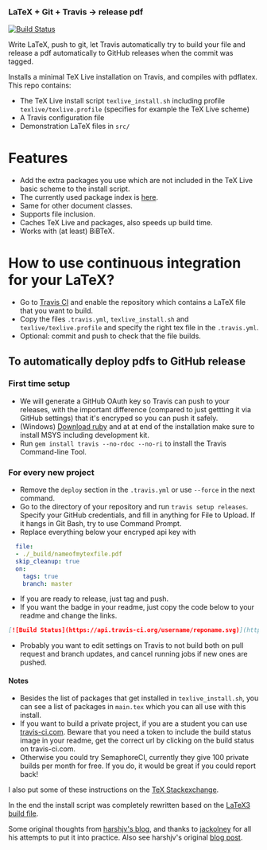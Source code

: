 ### LaTeX + Git + Travis &rightarrow; release pdf

[![Build Status](https://api.travis-ci.org/PHPirates/travis-ci-latex-pdf.svg)](https://travis-ci.org/PHPirates/travis-ci-latex-pdf)

Write LaTeX, push to git, let Travis automatically try to build your file and release a pdf automatically to GitHub releases when the commit was tagged.

Installs a minimal TeX Live installation on Travis, and compiles with pdflatex.
This repo contains:
- The TeX Live install script `texlive_install.sh` including profile `texlive/texlive.profile` (specifies for example the TeX Live scheme)
- A Travis configuration file
- Demonstration LaTeX files in `src/`

# Features

* Add the extra packages you use which are not included in the TeX Live basic scheme to the install script.
* The currently used package index is [here](http://ctan.mirrors.hoobly.com/systems/texlive/tlnet/archive/).
* Same for other document classes.
* Supports file inclusion.
* Caches TeX Live and packages, also speeds up build time.
* Works with (at least) BiBTeX.

# How to use continuous integration for your LaTeX?

* Go to [Travis CI](https://travis-ci.org) and enable the repository which contains a LaTeX file that you want to build.
* Copy the files `.travis.yml`, `texlive_install.sh` and `texlive/texlive.profile` and specify the right tex file in the `.travis.yml`.
* Optional: commit and push to check that the file builds.

## To automatically deploy pdfs to GitHub release
### First time setup
* We will generate a GitHub OAuth key so Travis can push to your releases, with the important difference (compared to just gettting it via GitHub settings) that it's encryped so you can push it safely.
* (Windows) [Download ruby](https://rubyinstaller.org/downloads/) and at at end of the installation make sure to install MSYS including development kit.
* Run `gem install travis --no-rdoc --no-ri` to install the Travis Command-line Tool.
### For every new project
* Remove the `deploy` section in the `.travis.yml` or use `--force` in the next command.
* Go to the directory of your repository and run `travis setup releases`. Specify your GitHub credentials, and fill in anything for File to Upload. If it hangs in Git Bash, try to use Command Prompt.
* Replace everything below your encryped api key with
```yml
  file:
  - ./_build/nameofmytexfile.pdf
  skip_cleanup: true
  on:
    tags: true
    branch: master
```
* If you are ready to release, just tag and push.
* If you want the badge in your readme, just copy the code below to your readme and change the links.
```markdown
[![Build Status](https://api.travis-ci.org/username/reponame.svg)](https://travis-ci.org/username/reponame)
```
* Probably you want to edit settings on Travis to not build both on pull request and branch updates, and cancel running jobs if new ones are pushed.

#### Notes
* Besides the list of packages that get installed in `texlive_install.sh`, you can see a list of packages in `main.tex` which you can all use with this install.
* If you want to build a private project, if you are a student you can use [travis-ci.com](https://travis-ci.com). Beware that you need a token to include the build status image in your readme, get the correct url by clicking on the build status on travis-ci.com.
* Otherwise you could try SemaphoreCI, currently they give 100 private builds per month for free. If you do, it would be great if you could report back!

I also put some of these instructions on the [TeX Stackexchange](https://tex.stackexchange.com/questions/398830/how-to-build-my-latex-automatically-with-pdflatex-using-travis-ci/398831#398831).

In the end the install script was completely rewritten based on the [LaTeX3 build file](https://github.com/latex3/latex3/blob/master/support/texlive.sh).

Some original thoughts from [harshjv's blog](https://harshjv.github.io/blog/setup-latex-pdf-build-using-travis-ci/), and thanks to [jackolney](https://github.com/jackolney/travis-ci-latex-pdf) for all his attempts to put it into practice.
Also see harshjv's original [blog post](https://harshjv.github.io/blog/document-building-versioning-with-tex-document-git-continuous-integration-dropbox/).
